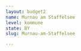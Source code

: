 ```yaml
---
layout: budget2
name: Murnau am Staffelsee
level: kommune
state: BY
slug: Murnau-am-Staffelsee

---
```



